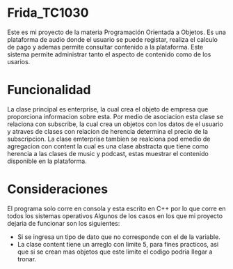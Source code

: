 # Frida_TC1030
Este es mi proyecto de la materia Programación Orientada a Objetos. Es una plataforma de audio donde el usuario se puede registar, realiza el calculo de pago y ademas permite consultar contenido a la plataforma. Este sistema permite administrar tanto el aspecto de  contenido como de los usarios. 

# Funcionalidad
La clase principal es enterprise, la cual crea el objeto de empresa que proporciona informacion sobre esta. Por medio de asociacion esta clase se relaciona con subscribe, la cual crea un objetos con los datos de el usuario y atraves de clases con relacion de herencia determina el precio de la subscripcion. La clase emterprise tambien se realciona pod emedio de agregacion con content la cual es una clase abstracta que tiene como herencia a las clases de music y podcast, estas muestrar el contenido disponible en la plataforma.

# Consideraciones
El programa solo corre en consola y esta escrito en C++ por lo que corre en todos los sistemas operativos
Algunos de los casos en los que mi proyecto dejaria de funcionar son los siguientes: 
- Si se ingresa un tipo de dato que no corresponde con el de la variable.
- La clase content tiene un arreglo con limite 5, para fines practicos, asi que si se crean mas objetos que este limite el codigo podria llegar a tronar.
  
